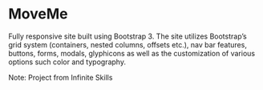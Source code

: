 MoveMe
======

Fully responsive site built using Bootstrap 3. The site utilizes Bootstrap’s grid system (containers, nested columns, offsets etc.), nav bar features, buttons, forms, modals, glyphicons as well as the customization of various options such color and typography.

Note: Project from Infinite Skills

